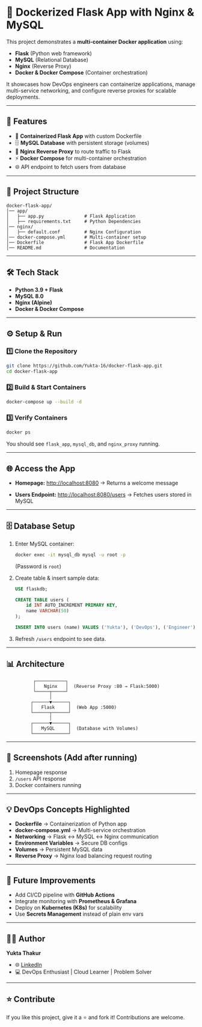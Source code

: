 # 🚀 Dockerized Flask App with Nginx & MySQL

This project demonstrates a **multi-container Docker application** using:

* **Flask** (Python web framework)
* **MySQL** (Relational Database)
* **Nginx** (Reverse Proxy)
* **Docker & Docker Compose** (Container orchestration)

It showcases how DevOps engineers can containerize applications, manage multi-service networking, and configure reverse proxies for scalable deployments.

---

## 📌 Features

* 🐳 **Containerized Flask App** with custom Dockerfile
* 🗄️ **MySQL Database** with persistent storage (volumes)
* 🔄 **Nginx Reverse Proxy** to route traffic to Flask
* ⚡ **Docker Compose** for multi-container orchestration
* 🌐 API endpoint to fetch users from database

---

## 📂 Project Structure

```
docker-flask-app/
│── app/
│   ├── app.py               # Flask Application
│   ├── requirements.txt     # Python Dependencies
│── nginx/
│   ├── default.conf         # Nginx Configuration
│── docker-compose.yml       # Multi-container setup
│── Dockerfile               # Flask App Dockerfile
│── README.md                # Documentation
```

---

## 🛠️ Tech Stack

* **Python 3.9 + Flask**
* **MySQL 8.0**
* **Nginx (Alpine)**
* **Docker & Docker Compose**

---

## ⚙️ Setup & Run

### 1️⃣ Clone the Repository

```bash
git clone https://github.com/Yukta-16/docker-flask-app.git
cd docker-flask-app
```

### 2️⃣ Build & Start Containers

```bash
docker-compose up --build -d
```

### 3️⃣ Verify Containers

```bash
docker ps
```

You should see `flask_app`, `mysql_db`, and `nginx_proxy` running.

---

## 🌐 Access the App

* **Homepage:** [http://localhost:8080](http://localhost:8080)
  → Returns a welcome message

* **Users Endpoint:** [http://localhost:8080/users](http://localhost:8080/users)
  → Fetches users stored in MySQL

---

## 🗄️ Database Setup

1. Enter MySQL container:

   ```bash
   docker exec -it mysql_db mysql -u root -p
   ```

   (Password is `root`)

2. Create table & insert sample data:

   ```sql
   USE flaskdb;

   CREATE TABLE users (
       id INT AUTO_INCREMENT PRIMARY KEY,
       name VARCHAR(50)
   );

   INSERT INTO users (name) VALUES ('Yukta'), ('DevOps'), ('Engineer');
   ```

3. Refresh `/users` endpoint to see data.

---

## 📊 Architecture

```
          ┌───────────┐
          │   Nginx   │  (Reverse Proxy :80 → Flask:5000)
          └─────┬─────┘
                │
         ┌──────▼──────┐
         │   Flask     │  (Web App :5000)
         └──────┬──────┘
                │
         ┌──────▼──────┐
         │   MySQL     │  (Database with Volumes)
         └─────────────┘
```

---

## 📸 Screenshots (Add after running)

1. Homepage response
2. `/users` API response
3. Docker containers running

---

## 💡 DevOps Concepts Highlighted

* **Dockerfile** → Containerization of Python app
* **docker-compose.yml** → Multi-service orchestration
* **Networking** → Flask ↔ MySQL ↔ Nginx communication
* **Environment Variables** → Secure DB configs
* **Volumes** → Persistent MySQL data
* **Reverse Proxy** → Nginx load balancing request routing

---

## 🚀 Future Improvements

* Add CI/CD pipeline with **GitHub Actions**
* Integrate monitoring with **Prometheus & Grafana**
* Deploy on **Kubernetes (K8s)** for scalability
* Use **Secrets Management** instead of plain env vars

---

## 👩‍💻 Author

**Yukta Thakur**

* 🌐 [LinkedIn](https://linkedin.com/in/your-profile)
* 💻 DevOps Enthusiast | Cloud Learner | Problem Solver

---

## ⭐ Contribute

If you like this project, give it a ⭐ and fork it! Contributions are welcome.

